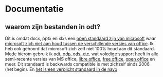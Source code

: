 # Documentatie

## waarom zijn bestanden in odt?

Dit is omdat docx, pptx en xlxs een [open standaard zijn van microsoft](https://en.wikipedia.org/wiki/Office_Open_XML) waar [microsoft zich niet aan houd tussen de verschillende versies van office](https://ask.libreoffice.org/t/does-libre-office-fully-support-microsoft-xlsx-and-docx-file-formats/9037/4). Ik heb ook gehoord dat microsoft zich zelf niet 100% houd aan dit standaard.
Mede hierom gebruik ik [odt, odp, ods, etc.](https://en.wikipedia.org/wiki/OpenDocument) wat voledige support heeft in alle semi-recente versies van MS office, [libre office](https://nl.libreoffice.org/), [free office](https://www.freeoffice.com/), [open office](https://www.openoffice.org/) en meer. Dit standaard is backwards compatible is met zichzelf sinds 2006 (het begin).
En [het is een verplicht standaard in de navo](https://nhqc3s.hq.nato.int/Apps/Architecture/NISP/volume2/ch03s02.html)
